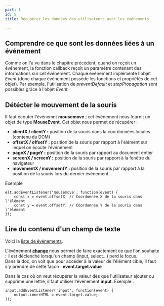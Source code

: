 ```yaml
---
part: 1
id: 5
title: Récupérer les données des utilisateurs avec les événements

---
```

## Comprendre ce que sont les données liées à un événement

Comme on l'a vu dans le chapitre précédent, quand on reçoit un événement, la fonction callback reçoit un paramètre contenant des informations sur cet événement. Chaque événement implémente l'objet _Event_ (donc chaque événement possède les fonctions et propriétés de cet objet). Par exemple, l'utilisation de _preventDefault_ et _stopPropagation_ sont possibles grâce à l'objet _Event._

## Détécter le mouvement de la souris

Il faut écouter l'événemnt **mousemove** ; cet événement nous fournit un objet de type **MouseEvent**. Cet objet nous permet de récupérer :

* **clientX / clientY :** position de la souris dans la coordonnées locales (contenu du DOM)
* **offsetX / offsetY :** position de la souris par rapport à l'élément sur lequel on écoute l'événement
* **pageX / pageY :** position de la souris par rapport au document entier
* **screenX / screenY :** position de la souris par rapport à la fenêtre du navigateur
* **movementX / movementY :** position de la souris par rapport à la position de la souris lors du dernier événement

Exemple

    elt.addEventListener('mousemove', function(event) {
        const x = event.offsetX; // Coordonnée X de la souris dans l'élément
        const y = event.offsetY; // Coordonnée Y de la souris dans l'élément
    });

## Lire du contenu d'un champ de texte

Voici la [liste de événements](https://developer.mozilla.org/fr/docs/Web/Events).

L'événement [**change**](https://developer.mozilla.org/en-US/docs/Web/API/HTMLElement/change_event) nous permet de faire exactement ce que l'on souhaite : il est déclenché lorsqu'un champ (input, select...) perd le focus.  
Dans la doc, on voit que pour accéder à la valeur de l'élément cible, il faut s'y prendre de cette façon : **event.target.value**

Dans le cas où on veut récupérer la valeur dès que l'utilisateur ajouter ou supprime une lettre, il faut utiliser l'événement **input**. Exemple :

    input.addEventListener('input', function(event) {
        output.innerHTML = event.target.value; 
    });